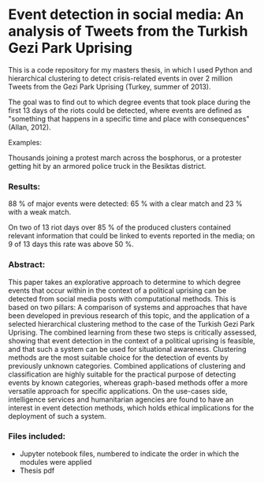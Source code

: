 # Event detection in social media: An analysis of Tweets from the Turkish Gezi Park Uprising

This is a code repository for my masters thesis, in which I used Python and hierarchical clustering to detect crisis-related events in over 2 million Tweets from the Gezi Park Uprising (Turkey, summer of 2013). 

The goal was to find out to which degree events that took place during the first 13 days of the riots could be detected, where events are defined as "something that happens in a specific time and place with consequences" (Allan, 2012).

Examples: 

Thousands joining a protest march across the bosphorus, or a protester getting hit by an armored police truck in the Besiktas district.

### Results:

88 % of major events were detected: 65 % with a clear match and 23 % with a weak match. 

On two of 13 riot days over 85 % of the produced clusters contained relevant information that could be linked to events reported in the media; on 9 of 13 days this rate was above 50 %.

### Abstract:

This paper takes an explorative approach to determine to which degree events that occur within in the context of a political uprising can be detected from social media posts with computational methods. This is based on two pillars: A comparison of systems and approaches that have been developed in previous research of this topic, and the application of a selected hierarchical clustering method to the case of the Turkish Gezi Park Uprising. The combined learning from these two steps is critically assessed, showing that event detection in the context of a political uprising is feasible, and that such a system can be used for situational awareness. Clustering methods are the most suitable choice for the detection of events by previously unknown categories. Combined applications of clustering and classification are highly suitable for the practical purpose of detecting events by known categories, whereas graph-based methods offer a more versatile approach for specific applications. On the use-cases side, intelligence services and humanitarian agencies are found to have an interest in event detection methods, which holds ethical implications for the deployment of such a system.

### Files included:

* Jupyter notebook files, numbered to indicate the order in which the modules were applied
* Thesis pdf
